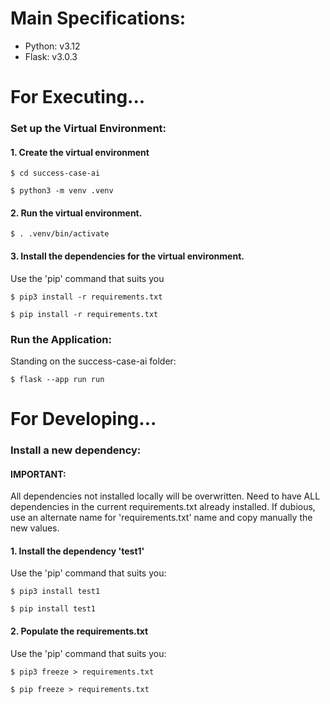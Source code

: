 # Main Specifications:

- Python: v3.12
- Flask: v3.0.3

# For Executing...

### Set up the Virtual Environment:

#### 1. Create the virtual environment

`$ cd success-case-ai`

`$ python3 -m venv .venv`

#### 2. Run the virtual environment.

`$ . .venv/bin/activate`

#### 3. Install the dependencies for the virtual environment.

Use the 'pip' command that suits you

`$ pip3 install -r requirements.txt`

`$ pip install -r requirements.txt`

### Run the Application:

Standing on the success-case-ai folder:

`$ flask --app run run`

# For Developing...

### Install a new dependency:

#### IMPORTANT:
All dependencies not installed locally will be overwritten. Need to have ALL dependencies in the current requirements.txt already installed. If dubious, use an alternate name for 'requirements.txt' name and copy manually the new values.

#### 1. Install the dependency 'test1'

Use the 'pip' command that suits you:

`$ pip3 install test1`

`$ pip install test1`

#### 2. Populate the requirements.txt

Use the 'pip' command that suits you:

`$ pip3 freeze > requirements.txt`

`$ pip freeze > requirements.txt`
